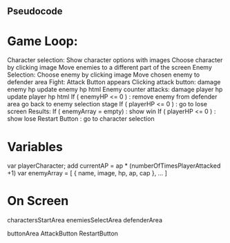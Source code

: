 ## Pseudocode

# Game Loop:
Character selection:
    Show character options with images
    Choose character by clicking image
    Move enemies to a different part of the screen
Enemy Selection:
    Choose enemy by clicking image
    Move chosen enemy to defender area
Fight:
    Attack Button appears
    Clicking attack button: damage enemy hp
        update enemy hp html
    Enemy counter attacks: damage player hp
        update player hp html
    If ( enemyHP <= 0 ) : remove enemy from defender area
        go back to enemy selection stage
    If ( playerHP <= 0 ) : go to lose screen
Results: 
    If ( enemyArray = empty) : show win
    If ( playerHP <= 0 ) : show lose
    Restart Button : go to character selection


# Variables
var playerCharacter;
    add currentAP = ap * (numberOfTimesPlayerAttacked +1)
var enemyArray = [
    {
        name, image, hp, ap, cap
    },
    ...
]

# On Screen
charactersStartArea
enemiesSelectArea
defenderArea

buttonArea
    AttackButton
    RestartButton